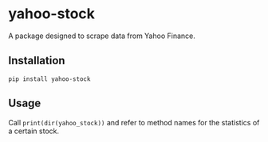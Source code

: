 # yahoo-stock
 A package designed to scrape data from Yahoo Finance.

## Installation
```
pip install yahoo-stock
```
## Usage
Call `print(dir(yahoo_stock))` and refer to method names for the statistics of a certain stock.